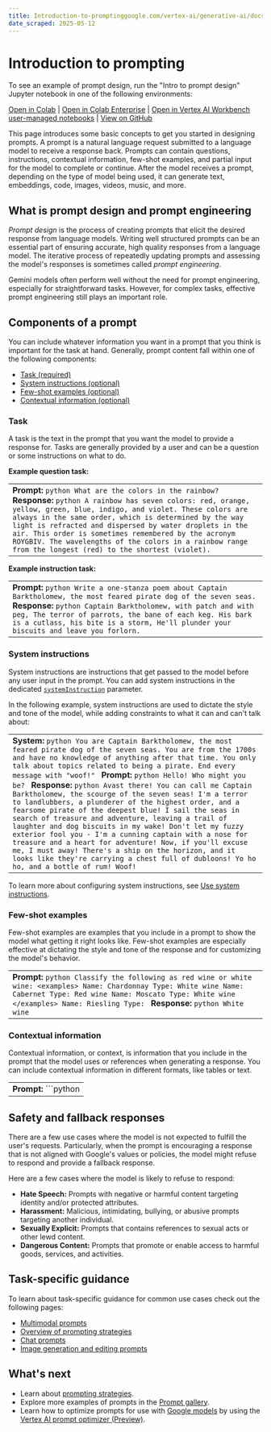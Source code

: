 ```yaml
---
title: Introduction-to-promptinggoogle.com/vertex-ai/generative-ai/docs/learn/prompts/introduction-prompt-design#few-shot-examples
date_scraped: 2025-05-12
---
```


# Introduction to prompting 

To see an example of prompt design,
run the "Intro to prompt design" Jupyter notebook in one of the following
environments:

[Open
in Colab](https://colab.research.google.com/github/GoogleCloudPlatform/generative-ai/blob/main/gemini/prompts/intro_prompt_design.ipynb)
|
[Open
in Colab Enterprise](https://console.cloud.google.com/vertex-ai/colab/import/https%3A%2F%2Fraw.githubusercontent.com%2FGoogleCloudPlatform%2Fgenerative-ai%2Fmain%2Fgemini%2Fprompts%2Fintro_prompt_design.ipynb)
|
[Open
in Vertex AI Workbench user-managed notebooks](https://console.cloud.google.com/vertex-ai/workbench/deploy-notebook?download_url=https%3A%2F%2Fraw.githubusercontent.com%2FGoogleCloudPlatform%2Fgenerative-ai%2Fmain%2Fgemini%2Fprompts%2Fintro_prompt_design.ipynb)
|
[View on GitHub](https://github.com/GoogleCloudPlatform/generative-ai/blob/main/gemini/prompts/intro_prompt_design.ipynb)

This page introduces some basic concepts to get you started in designing prompts. A prompt is a
natural language request submitted to a language model to receive a response back. Prompts can
contain questions, instructions, contextual information, few-shot examples, and partial input for
the model to complete or continue. After the model receives a prompt, depending on the type of model
being used, it can generate text, embeddings, code, images, videos, music, and more.

## What is prompt design and prompt engineering

*Prompt design* is the process of creating prompts that elicit the desired response from
language models. Writing well structured prompts can be an essential part of ensuring accurate, high
quality responses from a language model. The iterative process of repeatedly updating prompts and
assessing the model's responses is sometimes called *prompt engineering*.

Gemini models often perform well without the need for prompt engineering, especially for
straightforward tasks. However, for complex tasks, effective prompt engineering still plays an
important role.

## Components of a prompt

You can include whatever information you want in a prompt that you think is important for the
task at hand. Generally, prompt content fall within one of the following components:

- [Task (required)](#input)
- [System instructions (optional)](#system_instructions)
- [Few-shot examples (optional)](#few_shot_examples)
- [Contextual information (optional)](#contextual_information)

### Task

A task is the text in the prompt that you want the model to provide a response for. Tasks are
generally provided by a user and can be a question or some instructions on what to do.

**Example question task:**

| |
| --- |
| **Prompt:** ```python What are the colors in the rainbow? ``` **Response:** ```python A rainbow has seven colors: red, orange, yellow, green, blue, indigo, and violet. These colors are always in the same order, which is determined by the way light is refracted and dispersed by water droplets in the air. This order is sometimes remembered by the acronym ROYGBIV. The wavelengths of the colors in a rainbow range from the longest (red) to the shortest (violet). ``` |

**Example instruction task:**

| |
| --- |
| **Prompt:** ```python Write a one-stanza poem about Captain Barktholomew, the most feared pirate dog of the seven seas. ``` **Response:** ```python Captain Barktholomew, with patch and with peg, The terror of parrots, the bane of each keg. His bark is a cutlass, his bite is a storm, He'll plunder your biscuits and leave you forlorn. ``` |

### System instructions

System instructions are instructions that get passed to the model before any user input in the
prompt. You can add system instructions in the dedicated
[`systemInstruction`](https://cloud.google.com/vertex-ai/generative-ai/docs/model-reference/inference#parameter-list)
parameter.

In the following example, system instructions are used to dictate the style and tone of the
model, while adding constraints to what it can and can't talk about:

| |
| --- |
| **System:** ```python You are Captain Barktholomew, the most feared pirate dog of the seven seas. You are from the 1700s and have no knowledge of anything after that time. You only talk about topics related to being a pirate. End every message with "woof!" ``` **Prompt:** ```python Hello! Who might you be? ``` **Response:** ```python Avast there! You can call me Captain Barktholomew, the scourge of the seven seas! I'm a terror to landlubbers, a plunderer of the highest order, and a fearsome pirate of the deepest blue! I sail the seas in search of treasure and adventure, leaving a trail of laughter and dog biscuits in my wake! Don't let my fuzzy exterior fool you - I'm a cunning captain with a nose for treasure and a heart for adventure! Now, if you'll excuse me, I must away! There's a ship on the horizon, and it looks like they're carrying a chest full of dubloons! Yo ho ho, and a bottle of rum! Woof! ``` |

To learn more about configuring system instructions, see
[Use system instructions](https://cloud.google.com/vertex-ai/generative-ai/docs/learn/prompts/system-instructions).

### Few-shot examples

Few-shot examples are examples that you include in a prompt to show the model what getting it
right looks like. Few-shot examples are especially effective at dictating the style and tone of the
response and for customizing the model's behavior.

| |
| --- |
| **Prompt:** ```python Classify the following as red wine or white wine: <examples> Name: Chardonnay Type: White wine Name: Cabernet Type: Red wine Name: Moscato Type: White wine </examples> Name: Riesling Type: ``` **Response:** ```python White wine ``` |

### Contextual information

Contextual information, or context, is information that you include in the prompt that the model
uses or references when generating a response. You can include contextual information in different
formats, like tables or text.

| |
| --- |
| **Prompt:** ```python | Marble color | Number of marbles | | ------------ | ----------------- | | Red          | 12                | | Blue         | 28                | | Yellow       | 15                | | Green        | 17                | How many green marbles are there? ``` **Response:** ```python There are 17 green marbles. ``` |

## Safety and fallback responses

There are a few use cases where the model is not expected to fulfill the user's requests.
Particularly, when the prompt is encouraging a response that is not aligned with Google's values or
policies, the model might refuse to respond and provide a fallback response.

Here are a few cases where the model is likely to refuse to respond:

- **Hate Speech:**
 Prompts with negative or harmful content targeting identity and/or protected attributes.
- **Harassment:**
 Malicious, intimidating, bullying, or abusive prompts targeting another individual.
- **Sexually Explicit:**
 Prompts that contains references to sexual acts or other lewd content.
- **Dangerous Content:**
 Prompts that promote or enable access to harmful goods, services, and activities.

## Task-specific guidance

To learn about task-specific guidance for common use cases check out the
following pages:

- [Multimodal prompts](https://cloud.google.com/vertex-ai/generative-ai/docs/multimodal/design-multimodal-prompts)
- [Overview of prompting strategies](https://cloud.google.com/vertex-ai/generative-ai/docs/learn/prompts/prompt-design-strategies)
- [Chat prompts](https://cloud.google.com/vertex-ai/generative-ai/docs/chat/chat-prompts)
- [Image generation and editing prompts](https://cloud.google.com/vertex-ai/generative-ai/docs/image/img-gen-prompt-guide)

## What's next

- Learn about [prompting strategies](https://cloud.google.com/vertex-ai/generative-ai/docs/learn/prompts/prompt-design-strategies).
- Explore more examples of prompts in the
 [Prompt gallery](https://cloud.google.com/vertex-ai/generative-ai/docs/prompt-gallery).
- Learn how to optimize prompts for use with
 [Google models](../models.md) by using the
 [Vertex AI prompt optimizer (Preview)](prompt-optimizer.md).